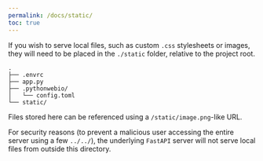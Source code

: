 ```yaml
---
permalink: /docs/static/
toc: true
---
```


If you wish to serve local files, such as custom `.css` stylesheets or images, they will need to be placed in the `./static` folder, relative to the project root.

```
.
├── .envrc
├── app.py
├── .pythonwebio/
│   └── config.toml
└── static/
```

Files stored here can be referenced using a `/static/image.png`-like URL.

For security reasons (to prevent a malicious user accessing the entire server using a few `../../`), the underlying `FastAPI` server will not serve local files from outside this directory.
